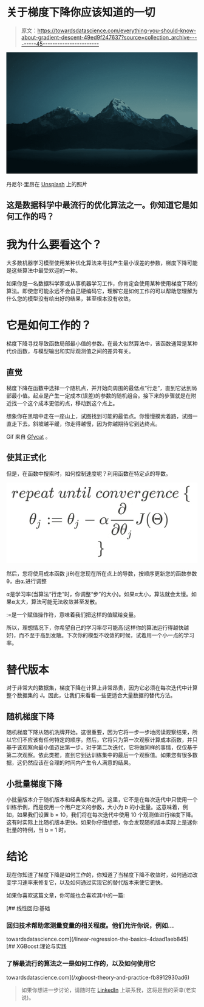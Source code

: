 # 关于梯度下降你应该知道的一切

> 原文：<https://towardsdatascience.com/everything-you-should-know-about-gradient-descent-49ed9f247637?source=collection_archive---------45----------------------->

![](img/86d98e10a474626e9ee912e349f85da5.png)

丹尼尔·里昂在 [Unsplash](https://unsplash.com?utm_source=medium&utm_medium=referral) 上的照片

## 这是数据科学中最流行的优化算法之一。你知道它是如何工作的吗？

# 我为什么要看这个？

大多数机器学习模型使用某种优化算法来寻找产生最小误差的参数，梯度下降可能是这些算法中最受欢迎的一种。

如果你是一名数据科学家或从事机器学习工作，你肯定会使用某种使用梯度下降的算法。即使您可能永远不会自己硬编码它，理解它是如何工作的可以帮助您理解为什么您的模型没有给出好的结果，甚至根本没有收敛。

# 它是如何工作的？

梯度下降寻找导致函数局部最小值的参数。在最大似然算法中，该函数通常是某种代价函数，与模型输出和实际观测值之间的差异有关。

## 直觉

梯度下降在函数中选择一个随机点，并开始向周围的最低点“行走”，直到它达到局部最小值。起点是产生一定成本(误差)的参数的随机组合。接下来的步骤就是在附近找一个这个成本更低的点，移动到这个点上。

想象你在黑暗中走在一座山上，试图找到可能的最低点。你慢慢摸索着路，试图一直走下去。斜坡越平缓，你走得越慢，因为你越期待它到达终点。

Gif 来自 [Gfycat](https://gfycat.com) 。

## 使其正式化

但是，在函数中搜索时，如何控制速度呢？利用函数在特定点的导数。

![](img/4d2439931f81fbf25b675c2962bacfb3.png)

然后，您将使用成本函数 j(θ)在您现在所在点上的导数，按顺序更新您的函数参数θ，由⍺.进行调整

⍺是学习率(当算法“行走”时，你调整“步”的大小)。如果⍺太小，算法就会太慢。如果⍺太大，算法可能无法收敛甚至发散。

:=是一个赋值操作符，意味着我们把这样的值赋给变量。

所以，理想情况下，你希望自己的学习率尽可能高(这样你的算法运行得越快越好)，而不至于高到发散。下次你的模型不收敛的时候，试着用一个小一点的学习率。

# 替代版本

对于非常大的数据集，梯度下降在计算上非常昂贵，因为它必须在每次迭代中计算整个数据集的 J。因此，让我们来看看一些更适合大量数据的替代方法。

## 随机梯度下降

随机梯度下降从随机洗牌开始。这很重要，因为它将一步一步地阅读观察结果，所以它们不应该有任何特定的顺序。然后，它将只为第一次观察计算成本函数，并只基于该观察向最小值迈出第一步。对于第二次迭代，它将做同样的事情，仅仅基于第二次观察。依此类推，直到它到达训练集中的最后一个观察值。如果您有很多数据，这仍然应该在合理的时间内产生令人满意的结果。

## 小批量梯度下降

小批量版本介于随机版本和经典版本之间。这里，它不是在每次迭代中只使用一个训练示例，而是使用一个用户定义的参数，大小为 *b* 的小批量。这意味着，例如，如果我们设置 b = 10，我们将在每次迭代中使用 10 个观测值进行梯度下降。这有时实际上比随机版本更快。如果你仔细想想，你会发现随机版本实际上是迷你批量的特例，当 b = 1 时。

# 结论

现在你知道了梯度下降是如何工作的，你知道了当梯度下降不收敛时，如何通过改变学习速率来修复它，以及如何通过实现它的替代版本来使它更快。

如果你喜欢这篇文章，你可能也会喜欢其中的一篇:

[](/linear-regression-the-basics-4daad1aeb845) [## 线性回归:基础

### 回归技术帮助您测量变量的相关程度。他们允许你说，例如…

towardsdatascience.com](/linear-regression-the-basics-4daad1aeb845) [](/xgboost-theory-and-practice-fb8912930ad6) [## XGBoost:理论与实践

### 了解最流行的算法之一是如何工作的，以及如何使用它

towardsdatascience.com](/xgboost-theory-and-practice-fb8912930ad6) 

> 如果你想进一步讨论，请随时在 [LinkedIn](https://www.linkedin.com/in/melloarthur/) 上联系我，这将是我的荣幸(老实说)。